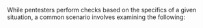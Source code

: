 While pentesters perform checks based on the specifics of a given situation, a common scenario involves examining the following: